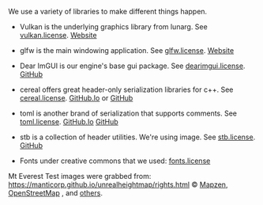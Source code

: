 We use a variety of libraries to make different things happen.

- Vulkan is the underlying graphics library from lunarg. See [vulkan.license](vulkan.license).
[Website](https://vulkan.lunarg.com)

- glfw is the main windowing application. See [glfw.license](glfw.license).
[Website](https://www.glfw.org/)

- Dear ImGUI is our engine's base gui package. See [dearimgui.license](dearimgui.license).
[GitHub](https://github.com/ocornut/imgui)

- cereal offers great header-only serialization libraries for c++. See [cereal.license](cereal.license).
[GitHub.Io](https://uscilab.github.io/cereal/) or [GitHub](https://github.com/uscilab/cereal)

- toml is another brand of serialization that supports comments. See [toml.license](tomlplusplus.license).
[GitHub.Io](https://marzer.github.io/tomlplusplus/) [GitHub](https://github.com/marzer/tomlplusplus)

- stb is a collection of header utilities. We're using image. See [stb.license](stb.license).
[GitHub](https://github.com/nothings/stb/blob/master/stb_image.h)

- Fonts under creative commons that we used: [fonts.license](fonts.license)

Mt Everest Test images were grabbed from: https://manticorp.github.io/unrealheightmap/rights.html 
© <a href="https://www.mapzen.com/rights">Mapzen</a>,  <a href="https://openstreetmap.org/copyright">OpenStreetMap</a> , and <a href="https://www.mapzen.com/rights/#services-and-data-sources">others</a>.